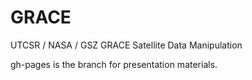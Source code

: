 GRACE
=====

UTCSR / NASA / GSZ GRACE Satellite Data Manipulation

gh-pages is the branch for presentation materials.
